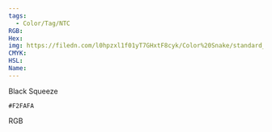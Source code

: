 ```yaml
---
tags:
  - Color/Tag/NTC
RGB:
Hex:
img: https://filedn.com/l0hpzxl1f01yT7GHxtF8cyk/Color%20Snake/standard_csv_to_svg/F2FAFA.svg
CMYK:
HSL:
Name:
---
```

Black Squeeze
```palette
#F2FAFA
```
RGB
